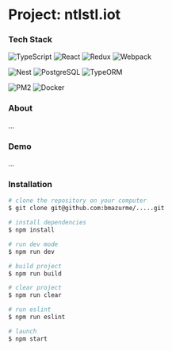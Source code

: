# Project: ntlstl.iot

### Tech Stack
![TypeScript](https://img.shields.io/badge/-TypeScript-black?style=flat-square&logo=typescript)
![React](https://img.shields.io/badge/-React-black?style=flat-square&logo=react)
![Redux](https://img.shields.io/badge/-Redux-black?style=flat-square&logo=redux)
![Webpack](https://img.shields.io/badge/-Webpack-black?style=flat-square&logo=webpack)

![Nest](https://img.shields.io/badge/-Nest-black?style=flat-square&logo=nestjs)
![PostgreSQL](https://img.shields.io/badge/-PostgreSQL-black?style=flat-square&logo=postgresql)
![TypeORM](https://img.shields.io/badge/-TypeORM-black?style=flat-square&logo=typeorm)

![PM2](https://img.shields.io/badge/-PM2-black?style=flat-square&logo=pm2)
![Docker](https://img.shields.io/badge/-Docker-black?style=flat-square&logo=docker)

### About
...

### Demo

...

### Installation

```bash
# clone the repository on your computer
$ git clone git@github.com:bmazurme/.....git

# install dependencies
$ npm install

# run dev mode
$ npm run dev

# build project
$ npm run build

# clear project
$ npm run clear

# run eslint
$ npm run eslint

# launch
$ npm start
```
